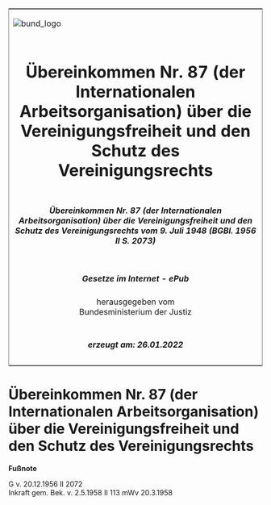 <span id="DECKBLATT.html"></span>

<table border="0" frame="border" width="100%">

<tr valign="top">

<td align="left">

![bund\_logo](BfJ_2021_Web_de_de.gif)

</td>

<td align="right">

 

</td>

</tr>

<tr align="center" valign="middle">

<td colspan="2">

# Übereinkommen Nr. 87 (der Internationalen Arbeitsorganisation) über die Vereinigungsfreiheit und den Schutz des Vereinigungsrechts

</td>

</tr>

<tr align="center" valign="middle">

<td colspan="2">

##### Übereinkommen Nr. 87 (der Internationalen Arbeitsorganisation) über die Vereinigungsfreiheit und den Schutz des Vereinigungsrechts vom 9. Juli 1948 (BGBl. 1956 II S. 2073)

</td>

</tr>

<tr align="center" valign="middle">

<td colspan="2">

  
  

##### Gesetze im Internet - ePub  
  
herausgegeben vom  
Bundesministerium der Justiz

</td>

</tr>

<tr align="center" valign="bottom">

<td colspan="2">

  
  

##### erzeugt am: 26.01.2022

</td>

</tr>

</table>

<span id="BJNR220730956.html"></span>

# Übereinkommen Nr. 87 (der Internationalen Arbeitsorganisation) über die Vereinigungsfreiheit und den Schutz des Vereinigungsrechts

<div>

  
**Fußnote**

<div class="jnhtml">

<div>

<div class="jurAbsatz">

G v. 20.12.1956 II 2072  
Inkraft gem. Bek. v. 2.5.1958 II 113 mWv 20.3.1958

</div>

</div>

</div>

</div>
